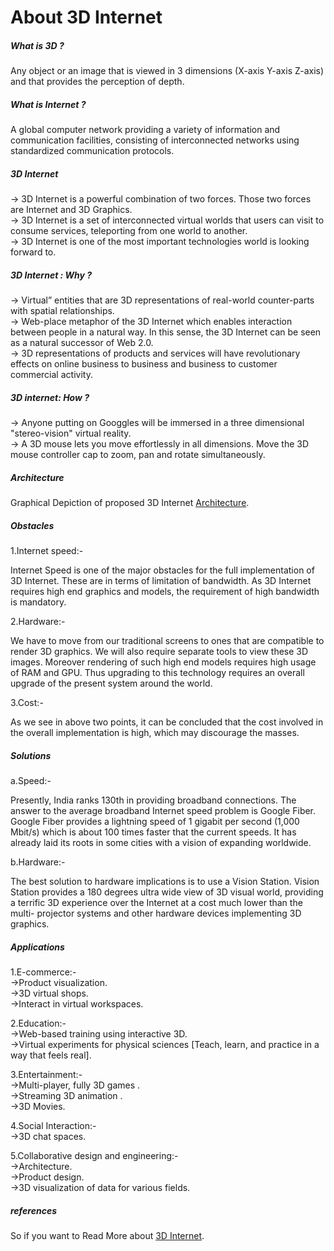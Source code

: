 # About 3D Internet
##### What is 3D ?
Any object or an image that is viewed in 3 dimensions (X-axis Y-axis  Z-axis) and that provides the perception of depth.    
##### What is Internet ?
A global computer network providing a variety of information and communication facilities, consisting of interconnected networks using standardized communication protocols.       
##### 3D Internet
-> 3D Internet is a powerful combination of two forces. Those two forces are Internet and 3D Graphics.     
-> 3D Internet is a set of interconnected virtual worlds that users can visit to consume services, teleporting from one world to another.      
-> 3D Internet is one of the most important technologies world is looking forward to.    
##### 3D Internet : Why ?
-> Virtual” entities that are 3D representations of real-world counter-parts with spatial relationships.    
-> Web-place metaphor of the 3D Internet which enables interaction between people in a natural way. In this sense, the 3D Internet can be seen as a natural successor of Web 2.0.     
-> 3D representations of products and services will have revolutionary effects on online business to business and business to customer commercial activity.  
##### 3D internet: How ?
-> Anyone putting on Googgles will be immersed in a three dimensional "stereo-vision" virtual reality.   
-> A 3D mouse lets you move effortlessly in all dimensions. Move the 3D mouse controller cap to zoom, pan and rotate simultaneously.  
##### Architecture
Graphical Depiction of proposed 3D Internet [Architecture](Architecture.jpg).

##### Obstacles
1.Internet speed:-  

Internet Speed is one of the major obstacles for the full implementation of 3D Internet. These are in terms of limitation of bandwidth. As 3D Internet requires high end graphics and models, the requirement of high bandwidth is mandatory.    

2.Hardware:-  
    
We have to move from our traditional screens to ones that are compatible to render 3D graphics. We will also require separate tools to view these 3D images. Moreover rendering of such high end models requires high usage of RAM and GPU. Thus upgrading to this technology requires an overall upgrade of the present system around the world.   

3.Cost:-       

As we see in above two points, it can be concluded that the cost involved in the overall implementation is high, which may discourage the masses.    
##### Solutions
a.Speed:- 

Presently, India ranks 130th in providing broadband connections. The answer to the average broadband Internet speed problem is Google Fiber. Google Fiber provides a lightning speed of 1 gigabit per second (1,000 Mbit/s) which is about 100 times faster that the current speeds. It has already laid its roots in some cities with a vision of expanding worldwide.  

b.Hardware:-   

The best solution to hardware implications is to use a Vision Station. Vision Station provides a 180 degrees ultra wide view of 3D visual world, providing a terrific 3D experience over the Internet at a cost much lower than the multi- projector systems and other hardware devices implementing 3D graphics.  
##### Applications
1.E-commerce:-   
->Product visualization.   
->3D virtual shops.   
->Interact in virtual workspaces.   

2.Education:-   
->Web-based training using interactive 3D.   
->Virtual experiments for physical sciences [Teach, learn, and practice in a way that feels real].  

3.Entertainment:-      
->Multi-player, fully 3D games .   
->Streaming 3D animation .   
->3D Movies.  

4.Social Interaction:-   
->3D chat spaces.    

5.Collaborative design and engineering:-    
->Architecture.   
->Product design.    
->3D visualization of data for various fields.   

##### references
So if you want to Read More about [3D Internet](https://www.geeksforgeeks.org/introduction-of-3d-internet/).  




